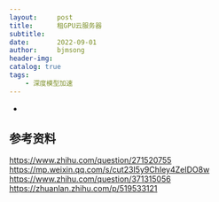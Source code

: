 ```yaml
---
layout:     post
title:      租GPU云服务器
subtitle:   
date:       2022-09-01
author:     bjmsong
header-img: 
catalog: true
tags:
    - 深度模型加速
---
```

- 


## 参考资料
https://www.zhihu.com/question/271520755
https://mp.weixin.qq.com/s/cut23I5y9ChIey4ZeIDO8w
https://www.zhihu.com/question/371315056
https://zhuanlan.zhihu.com/p/519533121